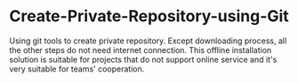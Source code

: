 # Create-Private-Repository-using-Git
Using git tools to create private repository. Except downloading process, all the other steps do not need internet connection. This offline installation solution is suitable for projects that do not support online service and it's very suitable for teams' cooperation.
